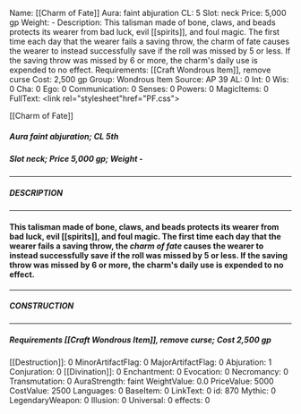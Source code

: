 Name: [[Charm of Fate]]
Aura: faint abjuration
CL: 5
Slot: neck
Price: 5,000 gp
Weight: -
Description: This talisman made of bone, claws, and beads protects its wearer from bad luck, evil [[spirits]], and foul magic. The first time each day that the wearer fails a saving throw, the charm of fate causes the wearer to instead successfully save if the roll was missed by 5 or less. If the saving throw was missed by 6 or more, the charm's daily use is expended to no effect.
Requirements: [[Craft Wondrous Item]], remove curse
Cost: 2,500 gp
Group: Wondrous Item
Source: AP 39
AL: 0
Int: 0
Wis: 0
Cha: 0
Ego: 0
Communication: 0
Senses: 0
Powers: 0
MagicItems: 0
FullText: <link rel="stylesheet"href="PF.css"><div class="heading"><p class="alignleft">[[Charm of Fate]]</p><div style="clear: both;"></div></div><div><h5><b>Aura </b>faint abjuration; <b>CL </b>5th</h5><h5><b>Slot </b>neck; <b>Price </b>5,000 gp; <b>Weight </b>-</h5></div><hr/><div><h5><b>DESCRIPTION</b></h5></div><hr/><div><h4><p>This talisman made of bone, claws, and beads protects its wearer from bad luck, evil [[spirits]], and foul magic. The first time each day that the wearer fails a saving throw, the <i>charm of fate</i> causes the wearer to instead successfully save if the roll was missed by 5 or less. If the saving throw was missed by 6 or more, the charm's daily use is expended to no effect.</p></h4></div><hr/><div><h5><b>CONSTRUCTION</b></h5></div><hr/><div><h5><b>Requirements </b>[[Craft Wondrous Item]], <i>remove curse</i>; <b>Cost </b>2,500 gp</h5></div>
[[Destruction]]: 0
MinorArtifactFlag: 0
MajorArtifactFlag: 0
Abjuration: 1
Conjuration: 0
[[Divination]]: 0
Enchantment: 0
Evocation: 0
Necromancy: 0
Transmutation: 0
AuraStrength: faint
WeightValue: 0.0
PriceValue: 5000
CostValue: 2500
Languages: 0
BaseItem: 0
LinkText: 0
id: 870
Mythic: 0
LegendaryWeapon: 0
Illusion: 0
Universal: 0
effects: 0
